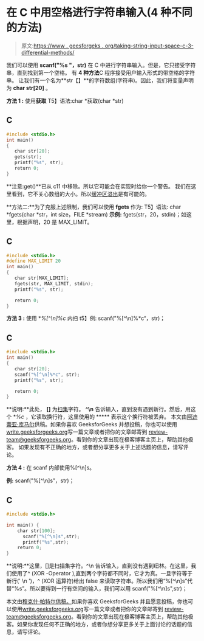 # 在 C 中用空格进行字符串输入(4 种不同的方法)

> 原文:[https://www . geesforgeks . org/taking-string-input-space-c-3-differential-methods/](https://www.geeksforgeeks.org/taking-string-input-space-c-3-different-methods/)

我们可以使用 **scanf("%s "，str)** 在 C 中进行字符串输入。但是，它只接受字符串，直到找到第一个空格。
有 **4 种方法**C 程序接受用户输入形式的带空格的字符串。
让我们有一个名为**str【】**的字符数组(字符串)。因此，我们将变量声明为 **char str[20]** 。

**方法 1 :** 使用**获取**
T5】语法:char *获取(char *str)

## C

```cpp
#include <stdio.h>
int main()
{
   char str[20];
   gets(str);
   printf("%s", str);
   return 0;
}
```

**注意:get()**已从 c11 中移除。所以它可能会在实现时给你一个警告。
我们在这里看到，它不关心数组的大小。所以[缓冲区溢出](https://en.wikipedia.org/wiki/Buffer_overflow)是有可能的。

**方法二:**为了克服上述限制，我们可以使用 **fgets** 作为:
T5】语法: char *fgets(char *str，int size，FILE *stream)
**示例:** fgets(str，20，stdin)；如这里，根据声明，20 是 MAX_LIMIT。

## C

```cpp
#include <stdio.h>
#define MAX_LIMIT 20
int main()
{
   char str[MAX_LIMIT];
   fgets(str, MAX_LIMIT, stdin);
   printf("%s", str);

   return 0;
}
```

**方法 3 :** 使用 **%[^\n]%*c** 内扫
t5】例: scanf("%[^\n]%*c“，str)；

## C

```cpp
#include <stdio.h>
int main()
{
   char str[20];
   scanf("%[^\n]%*c", str);
   printf("%s", str);

   return 0;
}
```

**说明:**此处， **[]** 为[扫集](https://www.geeksforgeeks.org/scansets-in-c/)字符。 **^\n** 告诉输入，直到没有遇到新行。然后，用这个 **%*c** ，它读取换行符，这里使用的 ***** 表示这个换行符被丢弃。
本文由[阿迪蒂亚·库马尔](https://www.linkedin.com/in/aditya-kumar-837315100/)供稿。如果你喜欢 GeeksforGeeks 并想投稿，你也可以使用[write.geeksforgeeks.org](https://write.geeksforgeeks.org)写一篇文章或者把你的文章邮寄到 review-team@geeksforgeeks.org。看到你的文章出现在极客博客主页上，帮助其他极客。
如果发现有不正确的地方，或者想分享更多关于上述话题的信息，请写评论。

**方法 4 :** 在 scanf 内部使用%[^\n]s。

**例:** scanf("%[^\n]s”，str)；

## C

```cpp
#include <stdio.h>

int main() {
    char str[100];
      scanf("%[^\n]s",str);
      printf("%s",str);
    return 0;
}
```

**说明:**这里，[]是扫描集字符。^\n 告诉输入，直到没有遇到纽林。在这里，我们使用了^ (XOR -Operator ),直到两个字符都不同时，它才为真。一旦字符等于新行(' \n ')，^ (XOR 运算符)给出 false 来读取字符串。所以我们用“%[^\n]s”代替“%s”。所以要得到一行有空间的输入，我们可以用 scanf("%[^\n]s",str)；

本文由[穆克什·帕特尔供稿。](https://www.linkedin.com/in/MukeshPatelB)如果你喜欢 GeeksforGeeks 并且愿意投稿，你也可以使用[write.geeksforgeeks.org](https://write.geeksforgeeks.org/)写一篇文章或者把你的文章邮寄到 review-team@geeksforgeeks.org。看到你的文章出现在极客博客主页上，帮助其他极客。如果你发现任何不正确的地方，或者你想分享更多关于上面讨论的话题的信息，请写评论。